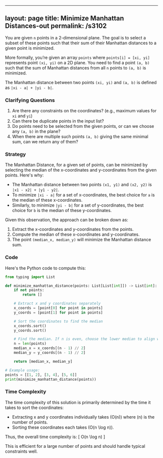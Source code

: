 
---
layout: page
title:  Minimize Manhattan Distances-out
permalink: /s3102
---

You are given `n` points in a 2-dimensional plane. The goal is to select a subset of these points such that their sum of their Manhattan distances to a given point is minimized.

More formally, you’re given an array `points` where `points[i] = [xi, yi]` represents point `(xi, yi)` on a 2D plane. You need to find a point `(a, b)` such that the sum of Manhattan distances from all `n` points to `(a, b)` is minimized.

The Manhattan distance between two points `(xi, yi)` and `(a, b)` is defined as `|xi - a| + |yi - b|`.

### Clarifying Questions

1. Are there any constraints on the coordinates? (e.g., maximum values for `xi` and `yi`)
2. Can there be duplicate points in the input list?
3. Do points need to be selected from the given points, or can we choose any `(a, b)` in the plane?
4. When there are multiple such points `(a, b)` giving the same minimal sum, can we return any of them?

### Strategy

The Manhattan Distance, for a given set of points, can be minimized by selecting the median of the x-coordinates and y-coordinates from the given points. Here's why:

- The Manhattan distance between two points `(x1, y1)` and `(x2, y2)` is `|x1 - x2| + |y1 - y2|`.
- To minimize `|xi - a|` for a set of x-coordinates, the best choice for `a` is the median of these x-coordinates.
- Similarly, to minimize `|yi - b|` for a set of y-coordinates, the best choice for `b` is the median of these y-coordinates.

Given this observation, the approach can be broken down as:
1. Extract the x-coordinates and y-coordinates from the points.
2. Compute the median of these x-coordinates and y-coordinates.
3. The point `(median_x, median_y)` will minimize the Manhattan distance sum.

### Code

Here's the Python code to compute this:

```python
from typing import List

def minimize_manhattan_distance(points: List[List[int]]) -> List[int]:
    if not points:
        return []

    # Extract x and y coordinates separately
    x_coords = [point[0] for point in points]
    y_coords = [point[1] for point in points]

    # Sort the coordinates to find the median
    x_coords.sort()
    y_coords.sort()

    # Find the median. If n is even, choose the lower median to align with problem requirements.
    n = len(points)
    median_x = x_coords[(n - 1) // 2]
    median_y = y_coords[(n - 1) // 2]

    return [median_x, median_y]

# Example usage:
points = [[1, 2], [3, 4], [5, 6]]
print(minimize_manhattan_distance(points))
```

### Time Complexity

The time complexity of this solution is primarily determined by the time it takes to sort the coordinates:
- Extracting x and y coordinates individually takes \(O(n)\) where \(n\) is the number of points.
- Sorting these coordinates each takes \(O(n \log n)\).

Thus, the overall time complexity is:
\[ O(n \log n) \]

This is efficient for a large number of points and should handle typical constraints well.